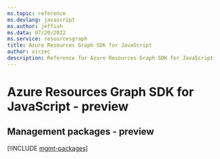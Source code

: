 ```yaml
---
ms.topic: reference
ms.devlang: javascript
ms.author: jeffish
ms.data: 07/20/2022
ms.service: resourcesgraph
title: Azure Resources Graph SDK for JavaScript
author: xirzec
description: Reference for Azure Resources Graph SDK for JavaScript
---
```

# Azure Resources Graph SDK for JavaScript - preview

## Management packages - preview
[!INCLUDE [mgmt-packages](resources-graph-mgmt-index.md)]
